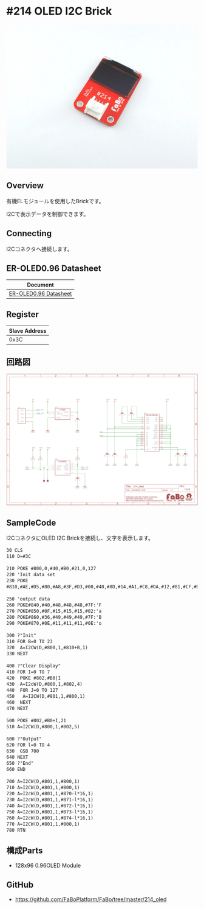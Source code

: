 # #214 OLED I2C Brick

![](../img/200_i2c/product/214.jpg)
<!--COLORME-->

## Overview
有機ELモジュールを使用したBrickです。

I2Cで表示データを制御できます。

## Connecting
I2Cコネクタへ接続します。

## ER-OLED0.96 Datasheet
| Document |
| -- |
| [ER-OLED0.96 Datasheet](http://www.buydisplay.com/download/manual/ER-OLED0.96_Series_Datasheet.pdf) |

## Register
| Slave Address |
| -- |
| 0x3C |

## 回路図
![](../img/200_i2c/schematic/214_oled.png)

## SampleCode

I2CコネクタにOLED I2C Brickを接続し、文字を表示します。

```
30 CLS
110 D=#3C

210 POKE #800,0,#40,#B0,#21,0,127
220 'Init data set
230 POKE #810,#AE,#D5,#80,#A8,#3F,#D3,#00,#40,#8D,#14,#A1,#C8,#DA,#12,#81,#CF,#D9,#F1,#DB,#20,#A4,#A6,#AF

250 'output data
260 POKE#840,#40,#48,#48,#48,#7F:'F
270 POKE#850,#0F,#15,#15,#15,#02:'a
280 POKE#860,#36,#49,#49,#49,#7F:'B
290 POKE#870,#0E,#11,#11,#11,#0E:'o

300 ?"Init"
310 FOR B=0 TO 23
320  A=I2CW(D,#800,1,#810+B,1)
330 NEXT

400 ?"Clear Display"
410 FOR I=0 TO 7
420  POKE #802,#B0|I
430  A=I2cW(D,#800,1,#802,4)
440  FOR J=0 TO 127
450   A=I2CW(D,#801,1,#800,1)
460  NEXT
470 NEXT

500 POKE #802,#B0+I,21
510 A=I2CW(D,#800,1,#802,5)

600 ?"Output"
620 FOR l=0 TO 4
630  GSB 700
640 NEXT
650 ?"End"
660 END

700 A=I2CW(D,#801,1,#800,1)
710 A=I2CW(D,#801,1,#800,1)
720 A=I2cW(D,#801,1,#870-l*16,1)
730 A=I2cW(D,#801,1,#871-l*16,1)
740 A=I2cW(D,#801,1,#872-l*16,1)
750 A=I2cW(D,#801,1,#873-l*16,1)
760 A=I2cW(D,#801,1,#874-l*16,1)
770 A=I2CW(D,#801,1,#800,1)
780 RTN
```

## 構成Parts
- 128x96 0.96OLED Module

## GitHub
- https://github.com/FaBoPlatform/FaBo/tree/master/214_oled
